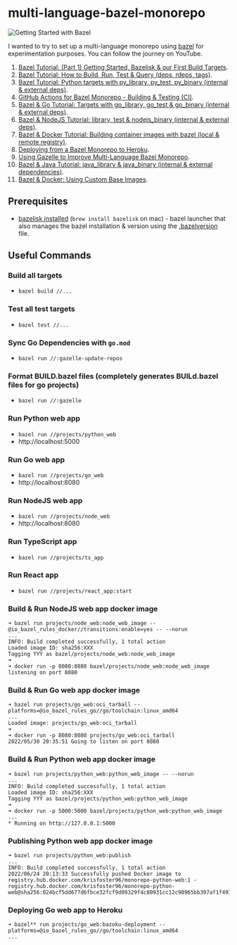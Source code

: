# multi-language-bazel-monorepo

![Getting Started with Bazel](https://user-images.githubusercontent.com/17026751/147872728-cba68987-9a5c-4cb6-9777-47c51efc4c75.png)

I wanted to try to set up a multi-language monorepo using [bazel](https://bazel.build/) for experimentation purposes. You can follow the journey on YouTube.

1. [Bazel Tutorial: (Part 1) Getting Started, Bazelisk & our First Build Targets](https://youtu.be/BZYj6yfA6Bs).
2. [Bazel Tutorial: How to Build, Run, Test & Query (deps, rdeps, tags)](https://youtu.be/vZnXXx4Oh7c).
3. [Bazel Tutorial: Python targets with py_library, py_test, py_binary (internal & external deps)](https://youtu.be/8P3m1-U7v0k).
4. [GitHub Actions for Bazel Monorepo - Building & Testing (CI)](https://youtu.be/qiZXFdd8OPo).
5. [Bazel & Go Tutorial: Targets with go_library, go_test & go_binary (internal & external deps)](https://youtu.be/DB_kWimE2bw).
6. [Bazel & NodeJS Tutorial: library, test & nodejs_binary (internal & external deps)](https://youtu.be/lmWjRhFhvSc).
7. [Bazel & Docker Tutorial: Building container images with bazel (local & remote registry)](https://youtu.be/hLD6vKl4Txc).
8. [Deploying from a Bazel Monorepo to Heroku](https://youtu.be/AHvON-xl_Ds).
9. [Using Gazelle to Improve Multi-Language Bazel Monorepo](https://youtu.be/MUP35hfK0q4).
10. [Bazel & Java Tutorial: java_library & java_binary (internal & external dependencies)](https://youtu.be/HPTzVHOcins).
11. [Bazel & Docker: Using Custom Base Images](https://youtu.be/thYPUrhA82A).

## Prerequisites

- [bazelisk installed](https://github.com/bazelbuild/bazelisk) (`brew install bazelisk` on mac) - bazel launcher that also manages the bazel installation & version using the [.bazelversion](./.bazelversion) file.

## Useful Commands

### Build all targets

- `bazel build //...`

### Test all test targets

- `bazel test //...`

### Sync Go Dependencies with `go.mod`

- `bazel run //:gazelle-update-repos`

### Format BUILD.bazel files (completely generates BUILd.bazel files for go projects)

- `bazel run //:gazelle`

### Run Python web app

- `bazel run //projects/python_web`
- http://localhost:5000

### Run Go web app

- `bazel run //projects/go_web`
- http://localhost:8080

### Run NodeJS web app

- `bazel run //projects/node_web`
- http://localhost:8080

### Run TypeScript app

- `bazel run //projects/ts_app`

### Run React app

- `bazel run //projects/react_app:start`

### Build & Run NodeJS web app docker image
```
➜ bazel run projects/node_web:node_web_image --@io_bazel_rules_docker//transitions:enable=yes -- --norun
...
INFO: Build completed successfully, 1 total action
Loaded image ID: sha256:XXX
Tagging YYY as bazel/projects/node_web:node_web_image
➜
➜ docker run -p 8080:8080 bazel/projects/node_web:node_web_image
listening on port 8080
```

### Build & Run Go web app docker image
```
➜ bazel run projects/go_web:oci_tarball --platforms=@io_bazel_rules_go//go/toolchain:linux_amd64
...
Loaded image: projects/go_web:oci_tarball
➜
➜ docker run -p 8080:8080 projects/go_web:oci_tarball
2022/05/30 20:35:51 Going to listen on port 8080
```

### Build & Run Python web app docker image
```
➜ bazel run projects/python_web:python_web_image -- --norun
...
INFO: Build completed successfully, 1 total action
Loaded image ID: sha256:XXX
Tagging YYY as bazel/projects/python_web:python_web_image
➜
➜ docker run -p 5000:5000 bazel/projects/python_web:python_web_image
...
* Running on http://127.0.0.1:5000
```

### Publishing Python web app docker image
```
➜ bazel run projects/python_web:publish         
...
INFO: Build completed successfully, 1 total action
2022/06/24 20:13:33 Successfully pushed Docker image to registry.hub.docker.com/krisfoster96/monorepo-python-web:1 - registry.hub.docker.com/krisfoster96/monorepo-python-web@sha256:024bcf5dd677d6fbce32fcf9d09329f4c80931cc12c90965bb397af1f497bf39
```

### Deploying Go web app to Heroku

```
➜ bazel** run projects/go_web:bazoku-deployment --platforms=@io_bazel_rules_go//go/toolchain:linux_amd64
...
```
